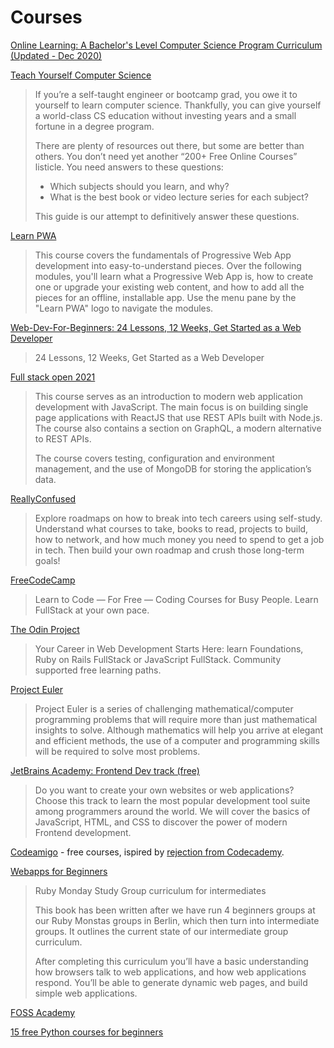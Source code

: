 # Courses

[Online Learning: A Bachelor's Level Computer Science Program Curriculum (Updated - Dec 2020)](http://blog.agupieware.com/2014/05/online-learning-bachelors-level.html)

[Teach Yourself Computer Science](https://teachyourselfcs.com/)

> If you’re a self-taught engineer or bootcamp grad, you owe it to yourself to learn computer science. Thankfully, you can give yourself a world-class CS education without investing years and a small fortune in a degree program.
> 
> There are plenty of resources out there, but some are better than others. You don’t need yet another “200+ Free Online Courses” listicle. You need answers to these questions:
> 
>    - Which subjects should you learn, and why?
>    - What is the best book or video lecture series for each subject?
> 
> This guide is our attempt to definitively answer these questions.

[Learn PWA](https://web.dev/learn/pwa/)

> This course covers the fundamentals of Progressive Web App development into easy-to-understand pieces. Over the following modules, you'll learn what a Progressive Web App is, how to create one or upgrade your existing web content, and how to add all the pieces for an offline, installable app. Use the menu pane by the "Learn PWA" logo to navigate the modules.

[Web-Dev-For-Beginners: 24 Lessons, 12 Weeks, Get Started as a Web Developer](https://github.com/microsoft/Web-Dev-For-Beginners)

> 24 Lessons, 12 Weeks, Get Started as a Web Developer 

[Full stack open 2021](https://fullstackopen.com/en/)

> This course serves as an introduction to modern web application development with JavaScript. The main focus is on building single page applications with ReactJS that use REST APIs built with Node.js. The course also contains a section on GraphQL, a modern alternative to REST APIs.
>
> The course covers testing, configuration and environment management, and the use of MongoDB for storing the application’s data.

[ReallyConfused](https://reallyconfused.co/)

> Explore roadmaps on how to break into tech careers using self-study. Understand what courses to take, books to read, projects to build, how to network, and how much money you need to spend to get a job in tech. Then build your own roadmap and crush those long-term goals!

[FreeCodeCamp](https://www.freecodecamp.org/) 

> Learn to Code — For Free — Coding Courses for Busy People. Learn FullStack at your own pace.

[The Odin Project](https://www.theodinproject.com/)

> Your Career in Web Development Starts Here: learn Foundations, Ruby on Rails FullStack or JavaScript FullStack. Community supported free learning paths.

[Project Euler](https://projecteuler.net/)

> Project Euler is a series of challenging mathematical/computer programming problems that will require more than just mathematical insights to solve. Although mathematics will help you arrive at elegant and efficient methods, the use of a computer and programming skills will be required to solve most problems.

[JetBrains Academy: Frontend Dev track (free)](https://hyperskill.org/tracks/5)

> Do you want to create your own websites or web applications? Choose this track to learn the most popular development tool suite among programmers around the world. We will cover the basics of JavaScript, HTML, and CSS to discover the power of modern Frontend development.

[Codeamigo](https://codeamigo.dev/) - free courses, ispired by [rejection from Codecademy](https://docs.codeamigo.dev/blog/why-codeamigo).

[Webapps for Beginners](https://webapps-for-beginners.rubymonstas.org/index.html)

> Ruby Monday Study Group curriculum for intermediates
> 
> This book has been written after we have run 4 beginners groups at our Ruby Monstas groups in Berlin, which then turn into intermediate groups. It outlines the current state of our intermediate group curriculum.
> 
> After completing this curriculum you’ll have a basic understanding how browsers talk to web applications, and how web applications respond. You’ll be able to generate dynamic web pages, and build simple web applications.

[FOSS Academy](https://academy.itsfoss.com/)

[15 free Python courses for beginners](https://www.freecodecamp.org/news/learn-python-free-python-courses-for-beginners/)
